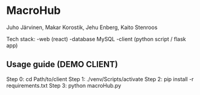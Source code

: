# MacroHub

Juho Järvinen, Makar Korostik, Jehu Enberg, Kaito Stenroos

Tech stack: 
-web (react)
-database MySQL
-client (python script / flask app)


## Usage guide (DEMO CLIENT)
Step 0: cd Path/to/client
Step 1: ./venv/Scripts/activate
Step 2: pip install -r requirements.txt
Step 3: python macroHub.py
